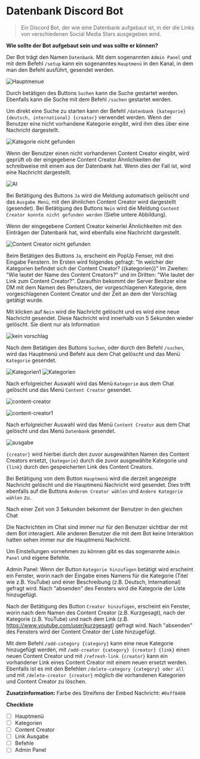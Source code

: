 # Datenbank Discord Bot
>Ein Discord Bot, der wie eine Datenbank aufgebaut ist, in der die Links von verschiedenen Social Media Stars ausgegeben wird.


**Wie sollte der Bot aufgebaut sein und was sollte er können?**

Der Bot trägt den Namen `Datenbank`. Mit dem sogenannten `Admin Panel` und mit dem Befehl `/setup` kann ein sogenanntes `Hauptmenü` in den Kanal, in dem man den Befehl ausführt, gesendet werden.

![Hauptmenue](https://user-images.githubusercontent.com/122997603/213225467-5175aaaf-89a8-4f8e-9e9d-04a582edb1f0.png)

Durch betätigen des Buttons `Suchen` kann die Suche gestartet werden.
Ebenfalls kann die Suche mit dem Befehl `/suchen` gestartet werden.

Um direkt eine Suche zu starten kann der Befehl `/datenbank {kategorie} {deutsch, international} {creator}` verwendet werden.
Wenn der Benutzer eine nicht vorhandene Kategorie eingibt, wird ihm dies über eine Nachricht dargestellt. 

![Kategorie nicht gefunden](https://user-images.githubusercontent.com/122997603/213697510-105022d0-90cf-4453-bc46-ffdb5c6e504b.png)

Wenn der Benutzer einen nicht vorhandenen Content Creator eingibt, wird geprüft ob der eingegebene Content Creator Ähnlichkeiten der schreibweise mit einem aus der Datenbank hat. Wenn dies der Fall ist, wird eine Nachricht dargestellt. 

![AI](https://user-images.githubusercontent.com/122997603/213717468-1a57a391-d128-4a15-980b-7893be48d2f5.png)

Bei Betätigung des Buttons `Ja` wird die Meldung automatisch gelöscht und das `Ausgabe Menü`, mit den ähnlichen Content Creator wird dargestellt (gesendet). 
Bei Betätigung des Buttons `Nein` wird die Meldung `Content Creator konnte nicht gefunden werden` (Siehe untere Abbildung).

Wenn der eingegebene Content Creator keinerlei Ähnlichkeiten mit den Einträgen der Datenbank hat, wird ebenfalls eine Nachricht dargestellt. 

![Content Creator nicht gefunden](https://user-images.githubusercontent.com/122997603/213695191-4c56f46a-0aba-4a4b-ba27-f8690c8a846e.png)

Beim Betätigen des Buttons `Ja`, erscheint ein PopUp Fenser, mit drei Eingabe Fenstern. Im Ersten wird folgendes gefragt: "In welcher der Kategorien befindet sich der Content Creator? ({kategorien})" Im Zweiten: "Wie lautet der Name des Content Creators?" und im Dritten: "Wie lautet der Link zum Content Creator?".
Daraufhin bekommt der Server Besitzer eine DM mit dem Namen des Benutzers, der vorgeschlagenen Kategorie, dem vorgeschlagenen Content Creator und der Zeit an dem der Vorschlag getätigt wurde.

Mit klicken auf `Nein` wird die Nachricht gelöscht und es wird eine neue Nachricht gesendet. Diese Nachricht wird innerhalb von 5 Sekunden wieder gelöscht.
Sie dient nur als Information

![kein vorschlag](https://user-images.githubusercontent.com/122997603/213714316-34d97941-019d-4dae-acee-0430490a6afe.png)

Nach dem Betätigen des Buttons `Suchen`, oder durch den Befehl `/suchen`, wird das Hauptmenü und Befehl aus dem Chat gelöscht und das Menü `Kategorie` gesendet.

![Kategorien1](https://user-images.githubusercontent.com/122997603/213714942-15edc92f-2388-4ce5-8ca8-9dc41c5281b4.png)
![Kategorien](https://user-images.githubusercontent.com/122997603/213715010-0b360fba-b8b6-431a-8c6f-380993ca16be.png)

Nach erfolgreicher Auswahl wird das Menü `Kategorie` aus dem Chat gelöscht und das Menü `Content Creator` gesendet.

![content-creator](https://user-images.githubusercontent.com/122997603/213274118-9ab44a72-5d3d-4fab-bc1c-a939f004770e.png)

![content-creator1](https://user-images.githubusercontent.com/122997603/213278769-6bbf8a84-a7f3-48ce-875e-aa45dae63879.png)

Nach erfolgreicher Auswahl wird das Menü `Content Creator` aus dem Chat gelöscht und das Menü `Datenbank` gesendet.

![ausgabe](https://user-images.githubusercontent.com/122997603/213277713-fba88c2f-3abf-4c7a-a9b7-229a65e1dd07.png)

`{creator}` wird hierbei durch den zuvor ausgewählten Namen des Content Creators ersetzt, `{kategorie}` durch die zuvor ausgewählte Kategorie und `{link}` durch den gespeicherten Link des Content Creators.

Bei Betätigung von dem Button `Hauptmenü` wird die derzeit angezeigte Nachricht gelöscht und die Hauptmenü Nachricht wird gesendet.
Dies trifft ebenfalls auf die Buttons `Anderen Creator wählen` und `Andere Kategorie wählen` zu.

Nach einer Zeit von 3 Sekunden bekommt der Benutzer in den gleichen Chat

Die Nachrichten im Chat sind immer nur für den Benutzer sichtbar der mit dem Bot interagiert. Alle anderen Benutzer die mit dem Bot keine Interaktion hatten sehen immer nur die Hauptmenü Nachricht.

Um Einstellungen vornehmen zu können gibt es das sogenannte `Admin Panel` und eigene Befehle.

Admin Panel:
Wenn der Button `Kategorie hinzufügen` betätigt wird erscheint ein Fenster, worin nach der Eingabe eines Namens für die Kategorie (Titel wie z.B. YouTube) und einer Beschreibung (z.B. Deutsch, International) gefragt wird.
Nach "absenden" des Fensters wird die Kategorie der Liste hinzugefügt.

Nach der Betätigung des Button `Creator hinzufügen`, erscheint ein Fenster, worin nach dem Namen des Content Creator (z.B. Kurzgesagt), nach der Kategorie (z.B. YouTube) und nach dem Link (z.B. https://www.youtube.com/user/kurzgesagt) gefragt wird.
Nach "absenden" des Fensters wird der Content Creator der Liste hinzugefügt.


Mit dem Befehl `/add-category {category}` kann eine neue Kategorie hinzugefügt werden, mit `/add-creator {category} {creator} {link}` einen neuen Content Creator und mit `/refresh-link {creator}` kann ein vorhandener Link eines Content Creator mit einem neuen ersetzt werden.
Ebenfalls ist es mit den Befehlen `/delete-category {category} oder all` und mit `/delete-creator {creator}` möglich die vorhandenen Kategorien und Content Creator zu löschen.

**Zusatzinformation:**
Farbe des Streifens der Embed Nachricht: `#0xff8400`

**Checkliste**
- [ ] Hauptmenü
- [ ] Kategorien
- [ ] Content Creator
- [ ] Link Ausgabe
- [ ] Befehle
- [ ] Admin Panel
